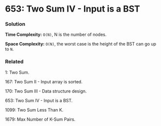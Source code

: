 # 653: Two Sum IV - Input is a BST

### Solution
**Time Complexity:** `O(N)`, N is the number of nodes.

**Space Complexity:** `O(N)`, the worst case is the height of the BST can go up to `N`.

### Related
1: Two Sum.

167: Two Sum II - Input array is sorted.

170: Two Sum III - Data structure design.

653: Two Sum IV - Input is a BST.

1099: Two Sum Less Than K.

1679: Max Number of K-Sum Pairs.